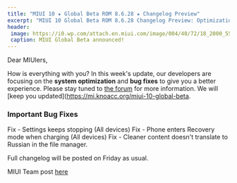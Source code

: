 ```yaml
---
title: "MIUI 10 ★ Global Beta ROM 8.6.28 ★ Changelog Preview"
excerpt: "MIUI 10 Global Beta ROM 8.6.28 Changelog Preview: Optimization and Bug Fixes"
header:
 image: https://i0.wp.com/attach.en.miui.com/image/004/40/72/18_2000_550.jpg?resize=640,320
 caption: MIUI Global Beta announced!
---
```


Dear MIUIers,

How is everything with you? In this week's update, our developers are focusing on the **system optimization** and **bug fixes** to give you a better experience. Please stay tuned to [the forum](http://en.miui.com/forum.php) for more information. We will [keep you updated](https://mi.knoacc.org/miui-10-global-beta.

### Important Bug Fixes

Fix - Settings keeps stopping (All devices) 
Fix - Phone enters Recovery mode when charging (All devices)
Fix - Cleaner content doesn't translate to Russian in the file manager.

Full changelog will be posted on Friday as usual.

MIUI Team post [here](http://en.miui.com/thread-3003219-1-1.html)
